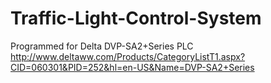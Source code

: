 # Traffic-Light-Control-System
Programmed for Delta DVP-SA2+Series PLC
http://www.deltaww.com/Products/CategoryListT1.aspx?CID=060301&PID=252&hl=en-US&Name=DVP-SA2+Series
